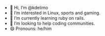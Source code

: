 - 👋 Hi, I’m @kdelimo
- 👀 I’m interested in Linux, sports and gaming.
- 🌱 I’m currently learning ruby on rails.
- 💞️ I’m looking to help coding communities.
- 😄 Pronouns: he/him

<!---
kdelimo/kdelimo is a ✨ special ✨ repository because its `README.md` (this file) appears on your GitHub profile.
You can click the Preview link to take a look at your changes.
--->

